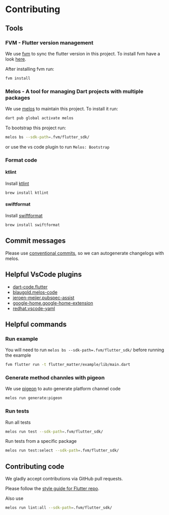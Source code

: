 # Contributing

## Tools
### FVM - Flutter version management
We use [fvm](https://fvm.app/) to sync the flutter version in this project. To install fvm have a look [here](https://fvm.app/documentation/getting-started/installation).

After installing fvm run:
```sh
fvm install
```

### Melos - A tool for managing Dart projects with multiple packages
We use [melos](https://melos.invertase.dev/) to maintain this project.
To install it run:
```sh
dart pub global activate melos
```

To bootstrap this project run:
```sh
melos bs --sdk-path=.fvm/flutter_sdk/
```
or use the vs code plugin to run `Melos: Bootstrap`

### Format code
#### ktlint
Install [ktlint](https://github.com/pinterest/ktlint)
```sh
brew install ktlint
```

#### swiftformat
Install [swiftformat](https://github.com/nicklockwood/SwiftFormat)
```sh
brew install swiftformat
```

## Commit messages
Please use [conventional commits](https://www.conventionalcommits.org/en/v1.0.0/), so we can autogenerate changelogs with melos.

## Helpful VsCode plugins
- [dart-code.flutter](https://marketplace.visualstudio.com/items?itemName=Dart-Code.flutter)
- [blaugold.melos-code](https://marketplace.visualstudio.com/items?itemName=blaugold.melos-code)
- [jeroen-meijer.pubspec-assist](https://marketplace.visualstudio.com/items?itemName=jeroen-meijer.pubspec-assist)
- [google-home.google-home-extension](https://marketplace.visualstudio.com/items?itemName=google-home.google-home-extension)
- [redhat.vscode-yaml](https://marketplace.visualstudio.com/items?itemName=redhat.vscode-yaml)
 
## Helpful commands
### Run example
You will need to run `melos bs --sdk-path=.fvm/flutter_sdk/` before running the example
```sh
fvm flutter run -t flutter_matter/example/lib/main.dart
```

### Generate method channles with pigeon
We use [pigeon](https://github.com/flutter/packages/tree/main/packages/pigeon) to auto generate platform channel code
```sh
melos run generate:pigeon
```

### Run tests
Run all tests
```sh
melos run test --sdk-path=.fvm/flutter_sdk/
```
Run tests from a specific package
```sh
melos run test:select --sdk-path=.fvm/flutter_sdk/
```

## Contributing code
We gladly accept contributions via GitHub pull requests.

Please follow the [style guide for Flutter repo](https://github.com/flutter/flutter/wiki/Style-guide-for-Flutter-repo).

Also use
```sh
melos run lint:all --sdk-path=.fvm/flutter_sdk/
```
